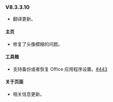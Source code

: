 ### V8.3.3.10

- 翻译更新。

#### 主页

- 修复了头像模糊的问题。

#### 工具箱

- 支持备份或者恢复 Office 应用程序设置。[#443](https://github.com/YerongAI/Office-Tool/issues/443)

#### 关于页面

- 相关信息更新。
